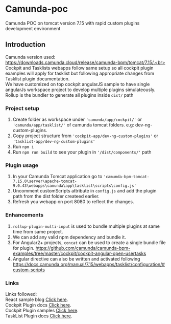 # Camunda-poc
Camunda POC on tomcat version 7.15 with rapid custom plugins development environment

## Introduction
 Camunda version used: https://downloads.camunda.cloud/release/camunda-bpm/tomcat/7.15/.<br>
 Cockpit and Tasklists webapps follow same setup so all cockpit plugin examples will apply for tasklist but following appropriate changes from Tasklist plugin documentation.<br>
 We have customized on top cockpit angularJS sample to have single angularJs workspace project to develop multiple plugins simulateously.<br>
 Rollup is the bundler to generate all plugins inside `dist/` path

### Project setup
1. Create folder as workspace under `'camunda/app/cockpit/'` or `'camunda/app/tasklist/'` of camunda tomcat folders. e.g: dev-ng-custom-plugins.
2. Copy project structure from `'cockpit-app/dev-ng-custom-plugins'` or `'tasklist-app/dev-ng-custom-plugins'`
3. Run `npm i`
4. Run `npm run build` to see your plugin in `'/dist/components/'` path

### Plugin usage
1. In your Camunda Tomcat application go to `'camunda-bpm-tomcat-7.15.0\server\apache-tomcat-9.0.43\webapps\camunda\app\tasklist\scripts\config.js'`
2. Uncomment customScripts attribute in `config.js` and add the plugin path from the dist folder createed earlier.
3. Refresh you webapp on port 8080 to reflect the changes.

### Enhancements
1. `rollup-plugin-multi-input` is used to bundle multiple plugins at same time from same project.
1. We can add any valid npm dependency and bundle it.
2. For Angular2+ projects, `concat` can be used to create a single bundle file for plugin. https://github.com/camunda/camunda-bpm-examples/tree/master/cockpit/cockpit-angular-open-usertasks
3. Angular directive can also be written and activated following https://docs.camunda.org/manual/7.15/webapps/tasklist/configuration/#custom-scripts

 ### Links
 Links followed:<br>
 React sample blog [Click here](https://camunda.com/blog/2020/08/all-new-frontend-plugin-system-for-cockpit-starting-with-camunda-bpm-7-14/).<br>
 Cockpit Plugin docs [Click here](https://docs.camunda.org/manual/7.15/webapps/cockpit/extend/plugins/).<br>
 Cockpit Plugin samples [Click here](https://github.com/camunda/camunda-bpm-examples/tree/master/cockpit/).<br>
 TaskList Plugin docs [Click here](https://docs.camunda.org/manual/7.15/webapps/tasklist/tasklist-plugins/).<br>
 